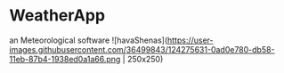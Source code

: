 # WeatherApp
 an Meteorological software
![havaShenas](https://user-images.githubusercontent.com/36499843/124275631-0ad0e780-db58-11eb-87b4-1938ed0a1a66.png | 250x250)


